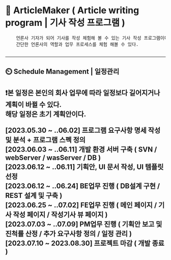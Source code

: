 <h1> 📰 ArticleMaker ( Article writing program | 기사 작성 프로그램 ) </h1>
<div>  
  <pre>
    언론사 기자가 되어 기사를 작성 체험해 볼 수 있는 기사 작성 프로그램이다.
    간단한 언론사의 역할과 업무 프로세스를 체험 해볼 수 있다.
  </pre>
</div>
<hr/>

<h2> ⏲️ Schedule Management | 일정관리 <h2>
  <p>❗본 일정은 본인의 회사 업무에 따라 일정보다 길어지거나 계획이 바뀔 수 있다.<br/>
  해당 일정은 초기 계획안이다.</p>
  <p>
    [2023.05.30 ~ ..06.02] 프로그램 요구사항 명세 작성 및 분석 + 프로그램 스펙 정의 <br/>
    [2023.06.03 ~ ..06.11] 개발 환경 서버 구축 ( SVN / webServer / wasServer / DB ) <br/>
    [2023.06.12 ~ ..06.11] 기획안, UI 문서 작성, UI 템플릿 선정 <br/>
    [2023.06.12 ~ ..06.24] BE업무 진행 ( DB설계 구현 / REST 설계 및 구축 ) <br/>
    [2023.06.25 ~ ..07.02] FE업무 진행 ( 메인 페이지 / 기사 작성 페이지 / 작성기사 뷰 페이지 ) <br/>
    [2023.07.03 ~ ..07.09] PM업무 진행 ( 기획안 보고 및 진척률 산정 / 추가 요구사항 정의 / 일정 관리 ) <br/>
    [2023.07.10 ~ 2023.08.30] 프로젝트 마감 ( 개발 종료 )
  </p>
